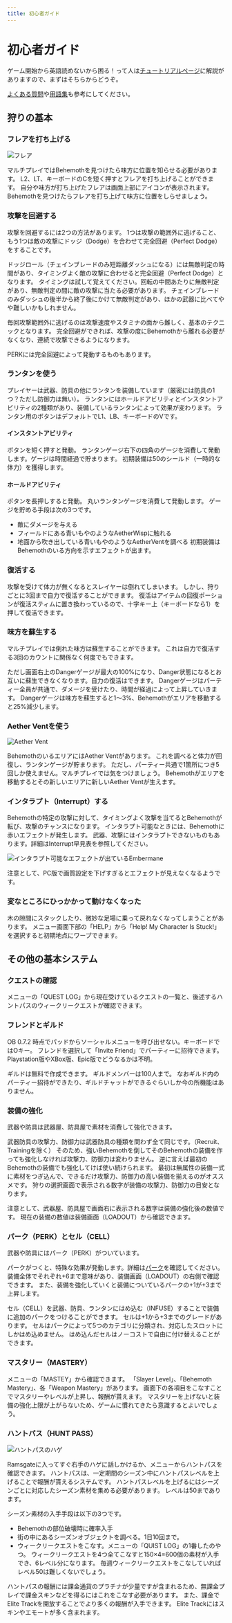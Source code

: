 ```yaml
---
title: 初心者ガイド
---
```

# 初心者ガイド
ゲーム開始から英語読めないから困る！って人は[チュートリアルページ](/basic/チュートリアル)に解説がありますので、まずはそちらからどうぞ。

[よくある質問](/basic/よくある質問)や[用語集](/basic/用語集)も参考にしてください。

## 狩りの基本
### フレアを打ち上げる
![フレア](/img/tutorial_ramsgate19.jpg "フレア")

マルチプレイではBehemothを見つけたら味方に位置を知らせる必要があります。
L2、LT、キーボードのCを短く押すとフレアを打ち上げることができます。
自分や味方が打ち上げたフレアは画面上部にアイコンが表示されます。
Behemothを見つけたらフレアを打ち上げて味方に位置をしらせましょう。

### 攻撃を回避する
攻撃を回避するには2つの方法があります。
1つは攻撃の範囲外に逃げること、
もう1つは敵の攻撃にドッジ（Dodge）を合わせて完全回避（Perfect Dodge）をすることです。

ドッジロール（チェインブレードのみ短距離ダッシュになる）には無敵判定の時間があり、タイミングよく敵の攻撃に合わせると完全回避（Perfect Dodge）となります。
タイミングは試して覚えてください。回転の中間あたりに無敵判定があり、無敵判定の間に敵の攻撃に当たる必要があります。
チェインブレードのみダッシュの後半から終了後にかけて無敵判定があり、ほかの武器に比べてやや難しいかもしれません。

毎回攻撃範囲外に逃げるのは攻撃速度やスタミナの面から難しく、基本のテクニックとなります。
完全回避ができれば、攻撃の度にBehemothから離れる必要がなくなり、連続で攻撃できるようになります。

PERKには完全回避によって発動するものもあります。

### ランタンを使う
プレイヤーは武器、防具の他にランタンを装備しています（厳密には防具の1つ？ただし防御力は無い）。
ランタンにはホールドアビリティとインスタントアビリティの2種類があり、装備しているランタンによって効果が変わります。
ランタン用のボタンはデフォルトでL1、LB、キーボードのVです。

#### インスタントアビリティ
ボタンを短く押すと発動。
ランタンゲージ右下の四角のゲージを消費して発動します。ゲージは時間経過で貯まります。
初期装備は50のシールド（一時的な体力）を獲得します。

#### ホールドアビリティ
ボタンを長押しすると発動。
丸いランタンゲージを消費して発動します。
ゲージを貯める手段は次の3つです。
* 敵にダメージを与える
* フィールドにある青いもやのようなAetherWispに触れる
* 地面から吹き出している青いもやのようなAetherVentを調べる
初期装備はBehemothのいる方向を示すエフェクトが出ます。

### 復活する
攻撃を受けて体力が無くなるとスレイヤーは倒れてしまいます。
しかし、狩りごとに3回まで自力で復活することができます。
復活はアイテムの回復ポーションが復活スティムに置き換わっているので、十字キー上（キーボードなら1）を押して復活できます。

### 味方を蘇生する
マルチプレイでは倒れた味方は蘇生することができます。
これは自力で復活する3回のカウントに関係なく何度でもできます。

ただし画面右上のDangerゲージが最大の100%になり、Danger状態になるとお互いに蘇生できなくなります。自力の復活はできます。
Dangerゲージはパーティー全員が共通で、ダメージを受けたり、時間が経過によって上昇していきます。
Dangerゲージは味方を蘇生すると1～3%、Behemothがエリアを移動すると25%減少します。

### Aether Ventを使う
![Aether Vent](/img/tutorial_ramsgate20.jpg "Aether Vent")

BehemothのいるエリアにはAether Ventがあります。
これを調べると体力が回復し、ランタンゲージが貯まります。
ただし、パーティー共通で1箇所につき5回しか使えません。マルチプレイでは気をつけましょう。
Behemothがエリアを移動するとその新しいエリアに新しいAether Ventが生えます。

### インタラプト（Interrupt）する
Behemothの特定の攻撃に対して、タイミングよく攻撃を当てるとBehemothが転び、攻撃のチャンスになります。
インタラプト可能なときには、Behemothに赤いエフェクトが発生します。
武器、攻撃にはインタラプトできないものもあります。詳細はInterrupt早見表を参照してください。

![インタラプト可能なエフェクトが出ているEmbermane](/img/tutorial_ramsgate22.jpg "インタラプト可能なエフェクトが出ているEmbermane")

注意として、PC版で画質設定を下げすぎるとエフェクトが見えなくなるようです。

### 変なところにひっかかって動けなくなった
木の隙間にスタックしたり、微妙な足場に乗って戻れなくなってしまうことがあります。
メニュー画面下部の「HELP」から「Help! My Character Is Stuck!」を選択すると初期地点にワープできます。

## その他の基本システム
### クエストの確認
メニューの「QUEST LOG」から現在受けているクエストの一覧と、後述するハントパスのウィークリークエストが確認できます。

### フレンドとギルド
OB 0.7.2 時点でパッドからソーシャルメニューを呼び出せない。キーボードではOキー。
フレンドを選択して「Invite Friend」でパーティーに招待できます。Playstation版やXBox版、Epic版でどうなるかは不明。

ギルドは無料で作成できます。
ギルドメンバーは100人まで。
なおギルド内のパーティー招待ができたり、ギルドチャットができるぐらいしか今の所機能はありません。

### 装備の強化
武器や防具は武器屋、防具屋で素材を消費して強化できます。

武器防具の攻撃力、防御力は武器防具の種類を問わず全て同じです。（Recruit、Trainingを除く）
そのため、強いBehemothを倒してそのBehemothの装備を作っても強化しなければ攻撃力、防御力は変わりません。
逆に言えば最初のBehemothの装備でも強化してけば使い続けられます。
最初は無属性の装備一式に素材をつぎ込んで、できるだけ攻撃力、防御力の高い装備を揃えるのがオススメです。
狩りの選択画面で表示される数字が装備の攻撃力、防御力の目安となります。

注意として、武器屋、防具屋で画面右に表示される数字は装備の強化後の数値です。
現在の装備の数値は装備画面（LOADOUT）から確認できます。

### パーク（PERK）とセル（CELL）
武器や防具にはパーク（PERK）がついています。

パークがつくと、特殊な効果が発動します。詳細は[パーク](/basic/perk)を確認してください。
装備全体でそれぞれ+6まで意味があり、装備画面（LOADOUT）の右側で確認できます。
また、装備を強化していくと装備についているパークの+1が+3まで上昇します。

セル（CELL）を武器、防具、ランタンにはめ込む（INFUSE）することで装備に追加のパークをつけることができます。
セルは+1から+3までのグレードがあります。
セルはパークによって5つのカテゴリに分類され、対応したスロットにしかはめ込めません。
はめ込んだセルはノーコストで自由に付け替えることができます。

### マスタリー（MASTERY）
メニューの「MASTEY」から確認できます。
「Slayer Level」、「Behemoth Mastery」、各「Weapon Mastery」があります。
画面下の各項目をこなすことでマスタリーやレベルが上昇し、報酬が貰えます。
マスタリーを上げないと装備の強化上限が上がらないため、ゲームに慣れてきたら意識するとよいでしょう。

### ハントパス（HUNT PASS）
![ハントパスのハゲ](/img/tutorial_ramsgate21.jpg "ハントパスのハゲ")

Ramsgateに入ってすぐ右手のハゲに話しかけるか、メニューからハントパスを確認できます。
ハントパスは、一定期間のシーズン中にハントパスレベルを上げることで報酬が貰えるシステムです。
ハントパスレベルを上げるにはシーズンごとに対応したシーズン素材を集める必要があります。
レベルは50まであります。

シーズン素材の入手手段は以下の3つです。
* Behemothの部位破壊時に確率入手
* 街の中にあるシーズンオブジェクトを調べる。1日10回まで。
* ウィークリークエストをこなす。メニューの「QUIST LOG」の1番したのやつ。
ウィークリークエストを4つ全てこなすと150×4=600個の素材が入手でき、6レベル分になります。
毎週ウィークリークエストをこなしていればレベル50は難しくないでしょう。

ハントパスの報酬には課金通貨のプラチナが少量ですが含まれるため、無課金プレイで課金スキンなどを得るにはこれをこなす必要があります。
また、課金でElite Trackを開放することでより多くの報酬が入手できます。
Elite Trackにはスキンやエモートが多く含まれます。
